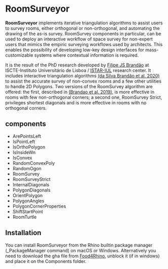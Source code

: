 # RoomSurveyor

**RoomSurveyor** implements iterative triangulation algorithms to assist users to survey rooms, either orthogonal or non-orthogonal, and automating the drawing of the as-is survey. RoomSurvey components in particular, can be used to deploy an interactive workflow of space survey for non-expert users that mimics the empiric surveying workflows used by architects. This enables the possibility of developing low-key design interfaces for mass-customizable systems where contextual information is required.

It is the result of the PhD research developed by [Filipe JS Brandão](https://filipebrandao.pt) at ISCTE-Instituto Universitário de Lisboa / [ISTAR-IUL](http://istar.iscte-iul.pt) research center. It includes interactive triangulation algorithms [(da Silva Brandão et al. 2020)](http://link.springer.com/article/10.1007/s00004-020-00491-3) to assist the accurate survey of non-convex rooms and a few other utilities to handle 2D Polygons. Two versions of the RoomSurvey algorithm are offered: the first, described in [(Brandao et al. 2019)](http://papers.cumincad.org/cgi-bin/works/paper/ecaadesigradi2019_473), is more effective in rooms with few non-orthogonal corners; a second one, RoomSurvey Strict, privileges shortest diagonals and is more effective in rooms with no orthogonal corners.

## components

* ArePointsLeft
* IsPointLeft
* IsOrthoPolygon
* IsInsideWn
* IsConvex
* RandomConvexPoly
* RandomOgon
* RoomSurvey
* RoomSurveyStrict
* InternalDiagonals
* PolygonDiagonals
* OrientPolygon
* PolygonAngles
* PolygonCornerProperties
* ShiftStartPoint
* RoomTurtle



## Installation
You can install RoomSurveyor from the Rhino builtin package manager (_PackageManager command) on macOS or Windows.
Alternatively you need to download the gha file from [Food4Rhino](https://www.food4rhino.com/app/roomsurveyor), unblock it (if in windows) and place it on the Components folder.
